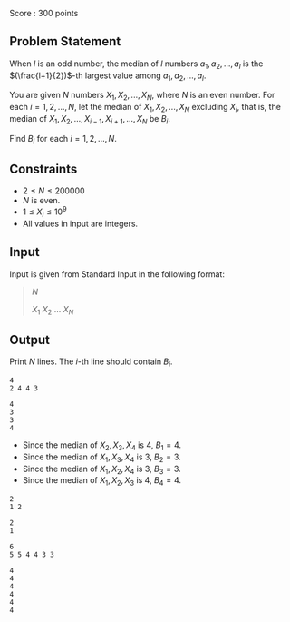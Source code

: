 Score : $300$ points

## Problem Statement

When $l$ is an odd number, the median of $l$ numbers $a_1, a_2, ..., a_l$ is the $(\frac{l+1}{2})$-th largest value among $a_1, a_2, ..., a_l$.

You are given $N$ numbers $X_1, X_2, ..., X_N$, where $N$ is an even number.
For each $i = 1, 2, ..., N$, let the median of $X_1, X_2, ..., X_N$ excluding $X_i$, that is, the median of $X_1, X_2, ..., X_{i-1}, X_{i+1}, ..., X_N$ be $B_i$.

Find $B_i$ for each $i = 1, 2, ..., N$.

## Constraints

- $2 \leq N \leq 200000$
- $N$ is even.
- $1 \leq X_i \leq 10^9$
- All values in input are integers.

## Input

Input is given from Standard Input in the following format:

> $N$
> 
> $X_1$ $X_2$ ... $X_N$

## Output

Print $N$ lines.
The $i$-th line should contain $B_i$.

```input1
4
2 4 4 3
```

```output1
4
3
3
4
```

- Since the median of $X_2, X_3, X_4$ is $4$, $B_1 = 4$.
- Since the median of $X_1, X_3, X_4$ is $3$, $B_2 = 3$.
- Since the median of $X_1, X_2, X_4$ is $3$, $B_3 = 3$.
- Since the median of $X_1, X_2, X_3$ is $4$, $B_4 = 4$.

```input2
2
1 2
```

```output2
2
1
```

```input3
6
5 5 4 4 3 3
```

```output3
4
4
4
4
4
4
```
